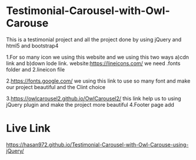 # Testimonial-Carousel-with-Owl-Carouse
 This is a testimonial project and all the project done by using jQuery and html5 and bootstrap4


 1.For so many icon we using this website and we using this two ways a)cdn link and b)down lode link.
 website:https://lineicons.com/ we need .fonts folder and 2.lineicon file

 2.https://fonts.google.com/ we using this link to use so many font and make our project beautiful and the Clint choice

 3.https://owlcarousel2.github.io/OwlCarousel2/ this link help us to using jQuery plugin and make the project more beautiful
 4.Footer page add
 
 # Live Link
 https://hasan972.github.io/Testimonial-Carousel-with-Owl-Carouse-using-jQuery/
